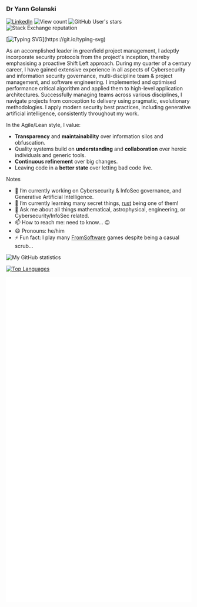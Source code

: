 ### Dr Yann Golanski

[![LinkedIn](https://img.shields.io/badge/LinkedIn-%230077B5.svg?&style=flat-square&logo=linkedin&logoColor=white)](https://uk.linkedin.com/in/dr-yann-golanski-99199135?trk=profile-badge)
![View count](https://komarev.com/ghpvc/?username=kierun)
![GitHub User's stars](https://img.shields.io/github/stars/kierun?style=flat-square)
![Stack Exchange reputation](https://img.shields.io/stackexchange/stackoverflow/r/232794)

[![Typing SVG](https://readme-typing-svg.herokuapp.com?font=PT+Sans+Narrow&pause=1000&color=5E81AC&vCenter=true&random=false&width=600&lines=A+senior+leader+in+Cybersecurity+%26+InfoSec%2C+software+engineering%2C+and+scientific+research.)](https://git.io/typing-svg)

As an accomplished leader in greenfield project management, I adeptly
incorporate security protocols from the project's inception, thereby emphasising
a proactive Shift Left approach. During my quarter of a century career, I have
gained extensive experience in all aspects of Cybersecurity and information
security governance, multi-discipline team & project management, and software
engineering. I implemented and optimised performance critical algorithm and
applied them to high-level application architectures. Successfully managing
teams across various disciplines, I navigate projects from conception to
delivery using pragmatic, evolutionary methodologies. I apply modern security
best practices, including generative artificial intelligence, consistently
throughout my work.

In the Agile/Lean style, I value:

- **Transparency** and **maintainability** over information silos and
  obfuscation.
- Quality systems build on **understanding** and **collaboration** over heroic
  individuals and generic tools.
- **Continuous refinement** over big changes.
- Leaving code in a **better state** over letting bad code live.

Notes

- 🔭 I’m currently working on Cybersecurity & InfoSec governance, and Generative
  Artificial Intelligence.
- 🌱 I’m currently learning many secret things,
  [rust](https://www.rust-lang.org/learn) being one of them!
- 💬 Ask me about all things mathematical, astrophysical, engineering, or
  Cybersecurity/InfoSec related.
- 📫 How to reach me: need to know… 😉
- 😄 Pronouns: he/him
- ⚡ Fun fact: I play many [FromSoftware](https://www.fromsoftware.jp/ww/) games
  despite being a casual scrub…

![My GitHub statistics](https://github-readme-stats.vercel.app/api?username=kierun&show_icons=true&theme=nord&count_private=true)

[![Top Languages](https://github-readme-stats.vercel.app/api/top-langs/?username=kierun&langs_count=7&layout=compact&theme=nord)](https://github.com/kierun/github-readme-stats)

![Metrics](https://github.com/kierun/kierun/blob/main/github-metrics.svg)
